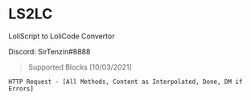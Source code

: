 # LS2LC
LoliScript to LoliCode Convertor

Discord: SirTenzin#8888

> Supported Blocks [10/03/2021]
    
    HTTP Request - [All Methods, Content as Interpolated, Done, DM if Errors]
